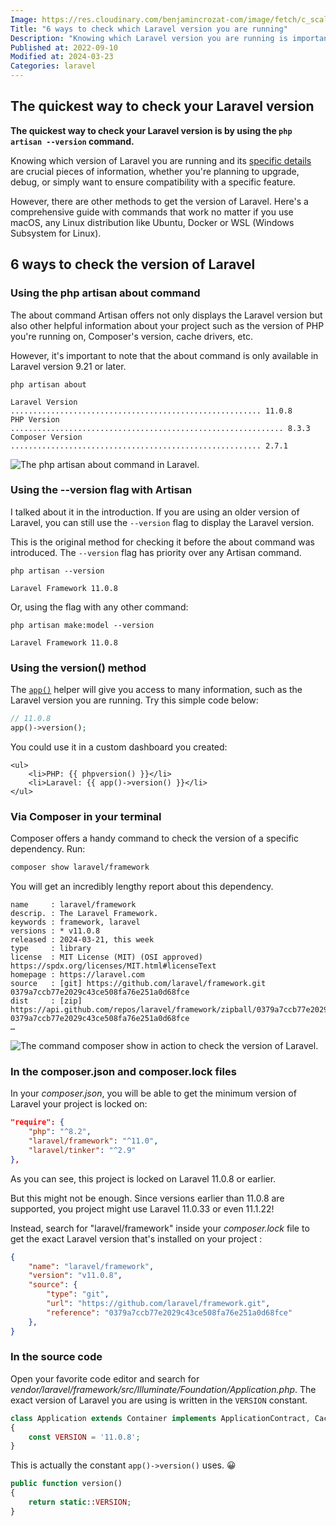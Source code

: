 ```yaml
---
Image: https://res.cloudinary.com/benjamincrozat-com/image/fetch/c_scale,f_webp,q_auto,w_1200/https://github.com/benjamincrozat/content/assets/3613731/42d94f71-6b7a-4d43-b197-c6e3bbee953e
Title: "6 ways to check which Laravel version you are running"
Description: "Knowing which Laravel version you are running is important before you start writing code on a new project. There are multiple ways to do so."
Published at: 2022-09-10
Modified at: 2024-03-23
Categories: laravel
---
```


## The quickest way to check your Laravel version

**The quickest way to check your Laravel version is by using the `php artisan --version` command.**

Knowing which version of Laravel you are running and its [specific details](/laravel-versions) are crucial pieces of information, whether you're planning to upgrade, debug, or simply want to ensure compatibility with a specific feature.

However, there are other methods to get the version of Laravel. Here's a comprehensive guide with commands that work no matter if you use macOS, any Linux distribution like Ubuntu, Docker or WSL (Windows Subsystem for Linux).

## 6 ways to check the version of Laravel

### Using the php artisan about command

The about command Artisan offers not only displays the Laravel version but also other helpful information about your project such as the version of PHP you're running on, Composer's version, cache drivers, etc.

However, it's important to note that the about command is only available in Laravel version 9.21 or later.

```
php artisan about
  
Laravel Version ........................................................ 11.0.8
PHP Version ............................................................. 8.3.3
Composer Version ........................................................ 2.7.1
```

![The php artisan about command in Laravel.](https://life-long-bunny.fra1.digitaloceanspaces.com/media-library/production/73/conversions/CleanShot_2023-04-21_at_12.03.38_2x_ydqmbj-medium.jpg)

### Using the --version flag with Artisan

I talked about it in the introduction. If you are using an older version of Laravel, you can still use the `--version` flag to display the Laravel version.

This is the original method for checking it before the about command was introduced. The `--version` flag has priority over any Artisan command.

```
php artisan --version

Laravel Framework 11.0.8
```

Or, using the flag with any other command:

```
php artisan make:model --version

Laravel Framework 11.0.8
```

### Using the version() method

The [`app()`](https://laravel.com/docs/helpers#method-app) helper will give you access to many information, such as the Laravel version you are running. Try this simple code below:

```php
// 11.0.8
app()->version();
```

You could use it in a custom dashboard you created:

```blade
<ul>
    <li>PHP: {{ phpversion() }}</li>
    <li>Laravel: {{ app()->version() }}</li>
</ul>
```

### Via Composer in your terminal

Composer offers a handy command to check the version of a specific dependency. Run:

```bash
composer show laravel/framework
```

You will get an incredibly lengthy report about this dependency.

```
name     : laravel/framework
descrip. : The Laravel Framework.
keywords : framework, laravel
versions : * v11.0.8
released : 2024-03-21, this week
type     : library
license  : MIT License (MIT) (OSI approved) https://spdx.org/licenses/MIT.html#licenseText
homepage : https://laravel.com
source   : [git] https://github.com/laravel/framework.git 0379a7ccb77e2029c43ce508fa76e251a0d68fce
dist     : [zip] https://api.github.com/repos/laravel/framework/zipball/0379a7ccb77e2029c43ce508fa76e251a0d68fce 0379a7ccb77e2029c43ce508fa76e251a0d68fce
…
```

![The command `composer show` in action to check the version of Laravel.](https://life-long-bunny.fra1.digitaloceanspaces.com/media-library/production/191/conversions/hLcwhyE2sPfLN94vR633i9MKlI8865-metaQ2xlYW5TaG90IDIwMjMtMTAtMDkgYXQgMTYuNDAuMzBAMngucG5n--medium.jpg)

### In the composer.json and composer.lock files

In your *composer.json*, you will be able to get the minimum version of Laravel your project is locked on:

```json
"require": {
    "php": "^8.2",
    "laravel/framework": "^11.0",
    "laravel/tinker": "^2.9"
},
```

As you can see, this project is locked on Laravel 11.0.8 or earlier.

But this might not be enough. Since versions earlier than 11.0.8 are supported, you project might use Laravel 11.0.33 or even 11.1.22!

Instead, search for "laravel/framework" inside your *composer.lock* file to get the exact Laravel version that's installed on your project :

```json
{
    "name": "laravel/framework",
    "version": "v11.0.8",
    "source": {
        "type": "git",
        "url": "https://github.com/laravel/framework.git",
        "reference": "0379a7ccb77e2029c43ce508fa76e251a0d68fce"
    },
}
```

### In the source code

Open your favorite code editor and search for *vendor/laravel/framework/src/Illuminate/Foundation/Application.php*. The exact version of Laravel you are using is written in the `VERSION` constant.

```php
class Application extends Container implements ApplicationContract, CachesConfiguration, CachesRoutes, HttpKernelInterface
{
    const VERSION = '11.0.8';
}
```

This is actually the constant `app()->version()` uses. 😀

```php
public function version()
{
    return static::VERSION;
}
```

